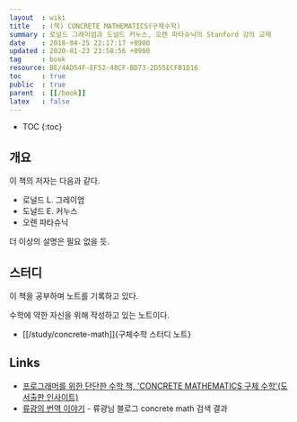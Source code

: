 ```yaml
---
layout  : wiki
title   : (책) CONCRETE MATHEMATICS(구체수학)
summary : 로널드 그레이엄과 도널드 커누스, 오렌 파타슈닉의 Stanford 강의 교재
date    : 2018-04-25 22:17:17 +0900
updated : 2020-01-23 23:58:56 +0900
tag     : book
resource: BE/4AD54F-EF52-48CF-BD73-2D55ECFB1D16
toc     : true
public  : true
parent  : [[/book]]
latex   : false
---
```

* TOC
{:toc}

## 개요

이 책의 저자는 다음과 같다.

* 로널드 L. 그레이엄
* 도널드 E. 커누스
* 오렌 파타슈닉

더 이상의 설명은 필요 없을 듯.

## 스터디

이 책을 공부하며 노트를 기록하고 있다.

수학에 약한 자신을 위해 작성하고 있는 노트이다.

* [[/study/concrete-math]]{구체수학 스터디 노트}

## Links

* [프로그래머를 위한 단단한 수학 책, 'CONCRETE MATHEMATICS 구체 수학'(도서출판 인사이트)](http://www.insightbook.co.kr/12759 )
* [류광의 번역 이야기](http://occamsrazr.net/tt/search/concrete%20math ) - 류광님 블로그 concrete math 검색 결과


